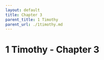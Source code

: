 ```yaml
---
layout: default
title: Chapter 3
parent_title: 1 Timothy
parent_url: ./1timothy.md
---
```


# 1 Timothy - Chapter 3

